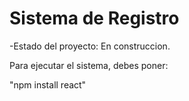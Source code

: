 <h1>Sistema de Registro</h1>

-Estado del proyecto: En construccion. 

Para ejecutar el sistema, debes poner: 

"npm install react" 
